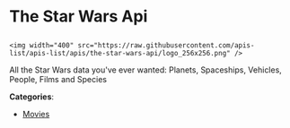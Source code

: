 # The Star Wars Api<p align="center">
    <img width="400" src="https://raw.githubusercontent.com/apis-list/apis-list/apis/the-star-wars-api/logo_256x256.png" />
</p>

All the Star Wars data you've ever wanted: Planets, Spaceships, Vehicles, People, Films and Species

**Categories**:

- [Movies](https://github/apis-list/apis-list#movies)





